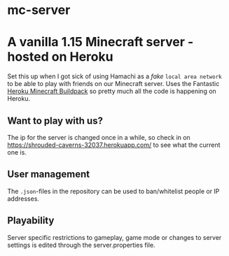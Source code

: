 # mc-server

# A vanilla 1.15 Minecraft server - hosted on Heroku

Set this up when I got sick of using Hamachi as a *fake* `local area network` to be able to play with friends on our Minecraft server. Uses the Fantastic [Heroku Minecraft Buildpack](https://github.com/jkutner/heroku-buildpack-minecraft) so pretty much all the code is happening on Heroku.

## Want to play with us?
The ip for the server is changed once in a while, so check in on https://shrouded-caverns-32037.herokuapp.com/ to see what the current one is.

## User management
The `.json`-files in the repository can be used to ban/whitelist people or IP addresses.

## Playability 

Server specific restrictions to gameplay, game mode or changes to server settings is edited through the server.properties file. 
